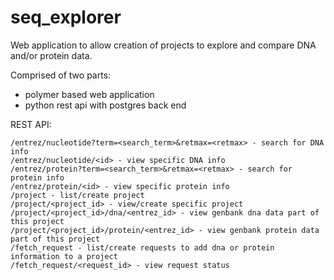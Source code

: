 # seq_explorer

Web application to allow creation of projects to explore and compare DNA and/or protein data.

Comprised of two parts:
* polymer based web application
* python rest api with postgres back end

REST API:
```
/entrez/nucleotide?term=<search_term>&retmax=<retmax> - search for DNA info
/entrez/nucleotide/<id> - view specific DNA info
/entrez/protein?term=<search_term>&retmax=<retmax> - search for protein info
/entrez/protein/<id> - view specific protein info
/project - list/create project
/project/<project_id> - view/create specific project
/project/<project_id>/dna/<entrez_id> - view genbank dna data part of this project
/project/<project_id>/protein/<entrez_id> - view genbank protein data part of this project
/fetch_request - list/create requests to add dna or protein information to a project
/fetch_request/<request_id> - view request status
```
